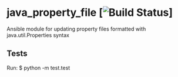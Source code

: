 #  java_property_file [![Build Status](https://travis-ci.org/nordstrand/java_property_file.svg?branch=master)]

Ansible module for updating property files formatted with java.util.Properties syntax


## Tests

Run:
    $ python -m test.test


